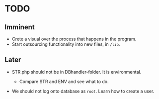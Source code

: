 # TODO

## Imminent
- Crete a visual over the process that happens in the program. 
- Start outsourcing functionality into new files, in `/lib`. 

## Later
- STR.php should not be in DBhandler-folder. It is environmental. 
  - Compare STR and ENV and see what to do. 

- We should not log onto database as `root`. Learn how to create a user. 
